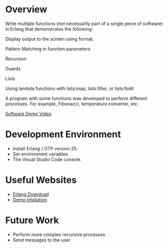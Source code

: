 # Overview

Write multiple functions (not necessarily part of a single piece of software) in Erlang that demonstrates the following:

Display output to the screen using format.

Pattern Matching in function parameters

Recursion

Guards

Lists

Using lambda functions with lists:map, lists:filter, or lists:foldl

A program with some functions was developed to perform different processes. For example, Fibonacci, temperature converter, etc.

[Software Demo Video](https://youtu.be/g-Ijt8bFkC8)

# Development Environment

* Install Erlang / OTP version 25.
* Set environment variables.
* The Visual Studio Code console.

# Useful Websites

* [Erlang Download](https://www.erlang.org/downloads)
* [Demo Intallation](https://www.youtube.com/watch?v=vTk55nKqg5Y)

# Future Work

* Perform more complex recursive processes
* Send messages to the user

